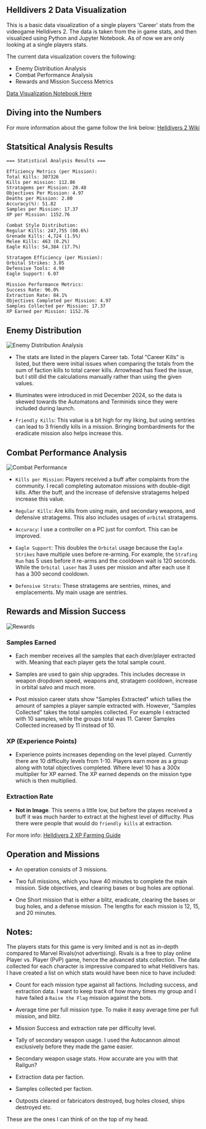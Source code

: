 ## Helldivers 2 Data Visualization
This is a basic data visualization of a single players 'Career' stats from the videogame Helldivers 2. The data is taken from the in game stats, and then visualized using Python and Jupyter Notebook.
As of now we are only looking at a single players stats.

The current data visualization covers the following:
- Enemy Distribution Analysis
- Combat Performance Analysis
- Rewards and Mission Success Metrics

[Data Visualization Notebook Here](camp_viz.ipynb)

## Diving into the Numbers

For more information about the game follow the link below:
[Helldivers 2 Wiki](https://helldivers.wiki.gg/wiki/Helldivers_2)

## Statsitical Analysis Results 
```
=== Statistical Analysis Results ===

Efficiency Metrics (per Mission):
Total Kills: 307326
Kills per mission: 112.86
Stratagems per Mission: 20.48
Objectives Per Mission: 4.97
Deaths per Mission: 2.80
Accuracy(%): 51.82
Samples per Mission: 17.37
XP per Mission: 1152.76

Combat Style Distribution:
Regular Kills: 247,755 (80.6%)
Grenade Kills: 4,724 (1.5%)
Melee Kills: 463 (0.2%)
Eagle Kills: 54,384 (17.7%)

Stratagem Efficiency (per Mission):
Orbital Strikes: 3.05
Defensive Tools: 4.90
Eagle Support: 6.07

Mission Performance Metrics:
Success Rate: 96.0%
Extraction Rate: 84.1%
Objectives Completed per Mission: 4.97
Samples Collected per Mission: 17.37
XP Earned per Mission: 1152.76
```

## Enemy Distribution

![Enemy Distribution Analysis](./assets/enemy_dist_analysis.png)

- The stats are listed in the players Career tab. Total "Career Kills" is listed, but there were initial issues when comparing the totals from the sum of faction kills to total career kills. Arrowhead has fixed the issue, but I still did the calculations manually rather than using the given values. 

- Illuminates were introduced in mid December 2024, so the data is skewed towards the Automatons and Terminids since they were included during launch.

- `Friendly Kills`: This value is a bit high for my liking, but using sentries can lead to 3 friendly kills in a mission. Bringing bombardments for the eradicate mission also helps increase this.

## Combat Performance Analysis

![Combat Performance](./assets/cpa.png)

- `Kills per Mission`: Players received a buff after complaints from the community. I recall completing automaton missions with double-digit kills. After the buff, and the increase of defensive stratagems helped increase this value. 

- `Regular Kills`: Are kills from using main, and secondary weapons, and defensive stratagems. This also includes usages of `orbital` stratagems. 

- `Accuracy`: I use a controller on a PC just for comfort. This can  be improved.

- `Eagle Support`: This doubles the `Orbital` usage because the `Eagle Strikes` have multiple uses before re-arming. For example, the `Strafing Run` has 5 uses before it re-arms and the cooldown wait is 120 seconds. While the `Orbital Laser` has 3 uses per mission and after each use it has a 300 second cooldown. 

- `Defensive Strats`: These stratagems are sentries, mines, and emplacements. My main usage are sentries. 

## Rewards and Mission Success
![Rewards](./assets/rms.png)

### Samples Earned
- Each member receives all the samples that each diver/player extracted with. Meaning that each player gets the total sample count. 

- Samples are used to gain ship upgrades. This includes decrease in weapon dropdown speed, weapons and, stratagem cooldown, increase in orbital salvo and much more.

- Post mission career stats show "Samples Extracted" which tallies the amount of samples a player sample extracted with. However, "Samples Collected" takes the total samples collected. For example I extracted with 10 samples, while the groups total was 11. Career Samples Collected increased by 11 instead of 10.

### XP (Experience Points)
- Experience points increases depending on the level played. Currently there are 10 difficulty levels from 1-10. Players earn more as a group along with total objectives completed. Where level 10 has a 300x multiplier for XP earned. The XP earned depends on the mission type which is then multiplied.

### Extraction Rate
- **Not in Image**. This seems a little low, but before the playes received a buff it was much harder to extract at the highest level of diffuclty. Plus there were people that would do `friendly kills` at extraction.

For more info:
[Helldivers 2 XP Farming Guide](https://game8.co/games/Helldivers-2/archives/446460#hl_2)

## Operation and Missions

- An operation consists of 3 missions. 

- Two full missions, which you have 40 minutes to complete the main mission. Side objectives, and clearing bases or bug holes are optional.

- One Short mission that is either a blitz, eradicate, clearing the bases or bug holes, and a defense mission. The lengths for each mission is 12, 15, and 20 minutes.


## Notes:
The players stats for this game is very limited and is not as in-depth compared to Marvel Rivals(not advertising). Rivals is a free to play online Player vs. Player (PvP) game, hence the advanced stats collection. The data collected for each character is impressive compared to what Helldivers has. I have created a list on which stats would have been nice to have included:

- Count for each mission type against all factions. Including success, and extraction data. I want to keep track of how many times my group and I have failed a `Raise the Flag` mission against the bots.

- Average time per full mission type. To make it easy average time per full mission, and blitz.

- Mission Success and extraction rate per difficulty level.

- Tally of secondary weapon usage. I used the Autocannon almost 
exclusively before they made the game easier.

- Secondary weapon usage stats. How accurate are you with that Railgun?

- Extraction data per faction.

- Samples collected per faction. 

- Outposts cleared or fabricators destroyed, bug holes closed, ships destroyed etc.

These are the ones I can think of on the top  of my head.
